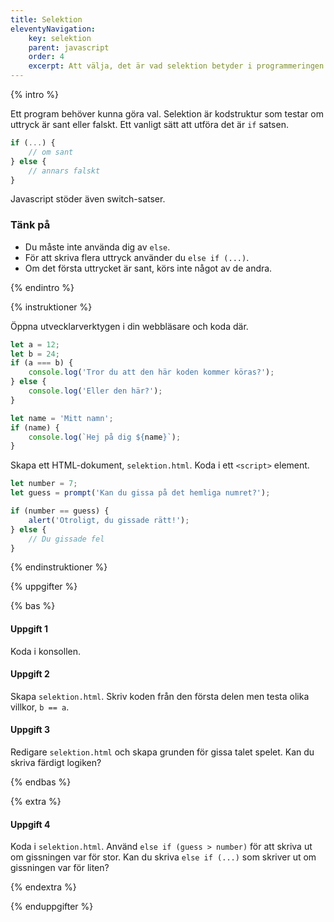 ```yaml
---
title: Selektion
eleventyNavigation:
    key: selektion
    parent: javascript
    order: 4
    excerpt: Att välja, det är vad selektion betyder i programmeringen.
---
```


{% intro %}

Ett program behöver kunna göra val. Selektion är kodstruktur som testar om uttryck är sant eller falskt. Ett vanligt sätt att utföra det är `if` satsen.

```javascript
if (...) {
    // om sant
} else {
    // annars falskt
}
```

Javascript stöder även switch-satser.

### Tänk på

-   Du måste inte använda dig av `else`.
-   För att skriva flera uttryck använder du `else if (...)`.
-   Om det första uttrycket är sant, körs inte något av de andra.

{% endintro %}

{% instruktioner %}

Öppna utvecklarverktygen i din webbläsare och koda där.

```javascript
let a = 12;
let b = 24;
if (a === b) {
    console.log('Tror du att den här koden kommer köras?');
} else {
    console.log('Eller den här?');
}

let name = 'Mitt namn';
if (name) {
    console.log(`Hej på dig ${name}`);
}
```

Skapa ett HTML-dokument, `selektion.html`. Koda i ett `<script>` element.

```javascript
let number = 7;
let guess = prompt('Kan du gissa på det hemliga numret?');

if (number == guess) {
    alert('Otroligt, du gissade rätt!');
} else {
    // Du gissade fel
}
```

{% endinstruktioner %}

{% uppgifter %}

{% bas %}

#### Uppgift 1

Koda i konsollen.

#### Uppgift 2

Skapa `selektion.html`. Skriv koden från den första delen men testa olika villkor, `b == a`.

#### Uppgift 3

Redigare `selektion.html` och skapa grunden för gissa talet spelet.
Kan du skriva färdigt logiken?

{% endbas %}

{% extra %}

#### Uppgift 4

Koda i `selektion.html`. Använd `else if (guess > number)` för att skriva ut om gissningen var för stor. Kan du skriva `else if (...)` som skriver ut om gissningen var för liten?

{% endextra %}

{% enduppgifter %}
